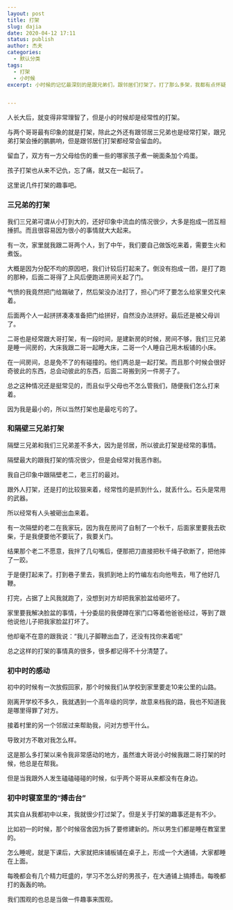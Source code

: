 ```yaml
---
layout: post
title: 打架
slug: dajia
date: 2020-04-12 17:11
status: publish
author: 杰夫
categories: 
  - 默认分类
tags: 
  - 打架
  - 小时候
excerpt: 小时候的记忆最深刻的是跟兄弟们，跟邻居们打架了。打了那么多架，我都有点怀疑我是怎么长大的。


---
```


人长大后，就变得非常理智了，但是小的时候却是经常性的打架。

与两个哥哥最有印象的就是打架，除此之外还有跟邻居三兄弟也是经常打架，跟兄弟打架会捶的鹏鹏响，但是跟邻居们打架都经常会留血的。

留血了，双方有一方父母给伤的重一些的哪家孩子煮一碗面条加个鸡蛋。

孩子打架也从来不记仇，忘了痛，就又在一起玩了。

这里说几件打架的趣事吧。



### 三兄弟的打架

我们三兄弟可谓从小打到大的，还好印象中流血的情况很少，大多是抱成一团互相捶抓。而且很容易因为很小的事情就大大起来。

有一次，家里就我跟二哥两个人，到了中午，我们要自己做饭吃来着，需要生火和煮饭。

大概是因为分配不均的原因吧，我们计较后打起来了。倒没有抱成一团，是打了跑的那种，后面二哥得了上风后便跑进房间关起了门。

气愤的我竟然把门给踹破了，然后架没办法打了，担心门坏了要怎么给家里交代来着。

后面两个人一起拼拼凑凑准备把门给拼好，自然没办法拼好。最后还是被父母训了。

二哥也是经常跟大哥打架，有一段时间，是建新房的时候，房间不够，我们三兄弟是睡一间房的，大床我跟二哥一起睡大床，二哥一个人睡自己用木板铺的小床。

在一间房间，总是免不了的有碰撞的。他们两总是一起打架。而且那个时候会很好奇彼此的东西，总会动彼此的东西，后面二哥搬到另一件房子了。

总之这种情况还是挺常见的，而且似乎父母也不怎么管我们，随便我们怎么打来着。

因为我是最小的，所以当然打架也是最吃亏的了。



### 和隔壁三兄弟打架

隔壁三兄弟和我们三兄弟差不多大，因为是邻居，所以彼此打架是经常的事情。

隔壁最大的跟我打架的情况很少，但是会经常对我恶作剧。

我自己印象中跟隔壁老二，老三打的最对。

跟外人打架，还是打的比较狠来着，经常性的是抓到什么，就丢什么。石头是常用的武器。

所以经常有人头被砸出血来着。

有一次隔壁的老二在我家玩，因为我在房间了自制了一个秋千，后面家里要我去砍柴，于是我便要他不要玩了，我要关门。

结果那个老二不愿意，我拌了几句嘴后，便那把刀直接把秋千绳子砍断了，把他摔了一跤。

于是便打起来了。打到巷子里去，我抓到地上的竹编左右向他甩去，甩了他好几鞭。

打完，占据了上风我就跑了，没想到对方却把我家脸盆给砸坏了。

家里要我解决脸盆的事情，十分委屈的我便蹲在家门口等着他爸爸经过，等到了跟他说他儿子把我家脸盆打坏了。

他却毫不在意的跟我说：“我儿子脚鞭出血了，还没有找你来着呢”

总之这样的打架的事情真的很多，很多都记得不十分清楚了。



### 初中时的感动

初中的时候有一次放假回家，那个时候我们从学校到家里要走10来公里的山路。

刚离开学校不多久，我就遇到一个高年级的同学，故意来档我的路，我也不知道我是哪里得罪了对方。

接着村里的另一个邻居过来帮助我，问对方想干什么。

导致对方不敢对我怎么样。

这是那么多打架以来令我非常感动的地方，虽然谁大哥说小时候我跟二哥打架的时候，他总是在帮我。

但是当我跟外人发生磕磕碰碰的时候，似乎两个哥哥从来都没有在身边。



### 初中时寝室里的“搏击台”

其实自从我都初中以来，我就很少打过架了。但是关于打架的趣事还是有不少。

比如初一的时候，那个时候宿舍因为拆了要修建新的。所以男生们都是睡在教室里的。

怎么睡呢，就是下课后，大家就把床铺板铺在桌子上，形成一个大通铺，大家都睡在上面。

每晚都会有几个精力旺盛的，学习不怎么好的男孩子，在大通铺上搞搏击。每晚都打的轰轰的响。

我们围观的也总是当做一件趣事来围观。